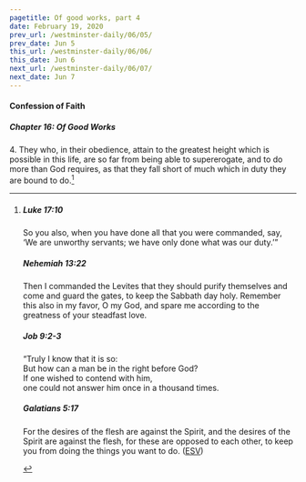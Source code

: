 ```yaml
---
pagetitle: Of good works, part 4
date: February 19, 2020
prev_url: /westminster-daily/06/05/
prev_date: Jun 5
this_url: /westminster-daily/06/06/
this_date: Jun 6
next_url: /westminster-daily/06/07/
next_date: Jun 7
---
```


#### Confession of Faith

##### Chapter 16: Of Good Works

4\. They who, in their obedience, attain to the greatest height which is possible in this life, are so far from being able to supererogate, and to do more than God requires, as that they fall short of much which in duty they are bound to do.[^fnref:wcf1]

[^fnref:wcf1]: <div class="esv"><h5>Luke 17:10</h5> <div class="esv-text"><p id="p42017010.01-1"><span class="woc">So you also, when you have done all that you were commanded, say, &#8216;We are unworthy servants; we have only done what was our duty.&#8217;&#8221;</span></p> </div><h5>Nehemiah 13:22</h5> <div class="esv-text"><p id="p16013022.01-2">Then I commanded the Levites that they should purify themselves and come and guard the gates, to keep the Sabbath day holy. Remember this also in my favor, O my God, and spare me according to the greatness of your steadfast love.</p> </div><h5>Job 9:2-3</h5> <div class="esv-text"><div class="block-indent"> <p class="line-group" id="p18009002.01-3">&#8220;Truly I know that it is so:<br /> <span class="indent"></span>But how can a man be in the right before God?<br />  If one wished to contend with him,<br /> <span class="indent"></span>one could not answer him once in a thousand times.</p> </div> </div><h5>Galatians 5:17</h5> <div class="esv-text"><p id="p48005017.01-4">For the desires of the flesh are against the Spirit, and the desires of the Spirit are against the flesh, for these are opposed to each other, to keep you from doing the things you want to do.  (<a href="http://www.esv.org" class="copyright">ESV</a>)</p> </div> </div>

